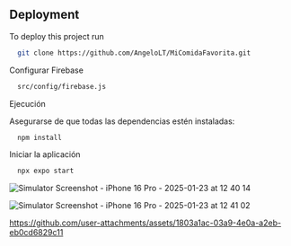 ## Deployment

To deploy this project run

```bash
  git clone https://github.com/AngeloLT/MiComidaFavorita.git
```

Configurar Firebase

```bash
  src/config/firebase.js
```

Ejecución

Asegurarse de que todas las dependencias estén instaladas:

```bash
  npm install
```

Iniciar la aplicación

```bash
  npx expo start
```
![Simulator Screenshot - iPhone 16 Pro - 2025-01-23 at 12 40 14](https://github.com/user-attachments/assets/cc024aba-06d7-4b5a-9284-e7231ef04fb5)

![Simulator Screenshot - iPhone 16 Pro - 2025-01-23 at 12 41 02](https://github.com/user-attachments/assets/f88b5d73-2a43-44d2-904a-e3c436cc55fc)



https://github.com/user-attachments/assets/1803a1ac-03a9-4e0a-a2eb-eb0cd6829c11


